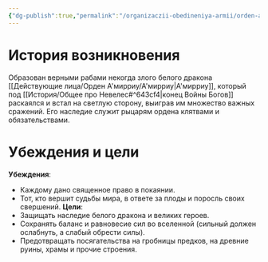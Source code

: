 ```yaml
---
{"dg-publish":true,"permalink":"/organizaczii-obedineniya-armii/orden-a-mirriu/","dgPassFrontmatter":true}
---
```


# История возникновения

Образован верными рабами некогда злого белого дракона [[Действующие лица/Орден А'мирриу/А'мирриу\|А'мирриу]], который под [[История/Общее про Невелес#^643cf4\|конец Войны Богов]] раскаялся и встал на светлую сторону, выиграв им множество важных сражений. Его наследие служит рыцарям ордена клятвами и обязательствами.

# Убеждения и цели

**Убеждения**: 
- Каждому дано священное право в покаянии.
- Тот, кто вершит судьбы мира, в ответе за плоды и поросль своих свершений.
**Цели**: 
- Защищать наследие белого дракона и великих героев.
- Сохранять баланс и равновесие сил во вселенной (сильный должен ослабнуть, а слабый обрести силы).
- Предотвращать посягательства на гробницы предков, на древние руины, храмы и прочие строения.
